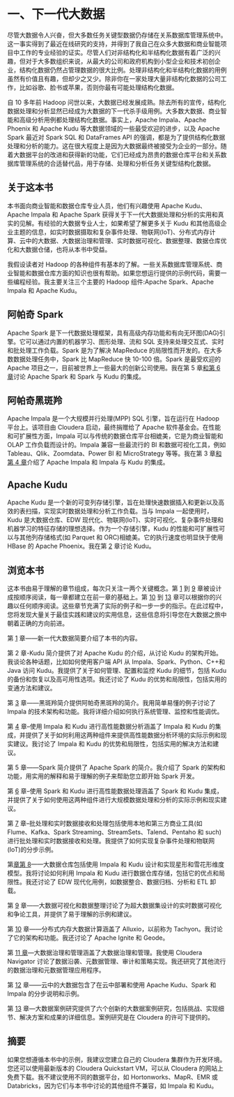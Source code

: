 # 一、下一代大数据

尽管大数据令人兴奋，但大多数任务关键型数据仍存储在关系数据库管理系统中。这一事实得到了最近在线研究的支持，并得到了我自己在众多大数据和商业智能项目中工作的专业经验的证实。尽管人们对非结构化和半结构化数据有着广泛的兴趣，但对于大多数组织来说，从最大的公司和政府机构到小型企业和技术初创企业，结构化数据仍然占管理数据的很大比例。处理非结构化和半结构化数据的用例虽然有价值且有趣，但却少之又少。除非你在一家处理大量非结构化数据的公司工作，比如谷歌、脸书或苹果，否则你最有可能处理结构化数据。

自 10 多年前 Hadoop 问世以来，大数据已经发展成熟。除去所有的宣传，结构化数据处理和分析显然已经成为大数据的下一代杀手级用例。大多数大数据、商业智能和高级分析用例都处理结构化数据。事实上，Apache Impala、Apache Phoenix 和 Apache Kudu 等大数据领域的一些最受欢迎的进步，以及 Apache Spark 最近对 Spark SQL 和 DataFrames API 的强调，都是为了提供结构化数据处理和分析的能力。这在很大程度上是因为大数据最终被接受为企业的一部分。随着大数据平台的改进和获得新的功能，它们已经成为昂贵的数据仓库平台和关系数据库管理系统的合适替代品，用于存储、处理和分析任务关键型结构化数据。

## 关于这本书

本书面向商业智能和数据仓库专业人员，他们有兴趣使用 Apache Kudu、Apache Impala 和 Apache Spark 获得关于下一代大数据处理和分析的实用和真实的见解。有经验的大数据专业人士，如果希望了解更多关于 Kudu 和其他高级企业主题的信息，如实时数据摄取和复杂事件处理、物联网(IoT)、分布式内存计算、云中的大数据、大数据治理和管理、实时数据可视化、数据整理、数据仓库优化和大数据仓储，也将从本书中受益。

我假设读者对 Hadoop 的各种组件有基本的了解。一些关系数据库管理系统、商业智能和数据仓库方面的知识也很有帮助。如果您想运行提供的示例代码，需要一些编程经验。我主要关注三个主要的 Hadoop 组件:Apache Spark、Apache Impala 和 Apache Kudu。

## 阿帕奇 Spark

Apache Spark 是下一代数据处理框架，具有高级内存功能和有向无环图(DAG)引擎。它可以通过内置的机器学习、图形处理、流和 SQL 支持来处理交互式、实时和批处理工作负载。Spark 是为了解决 MapReduce 的局限性而开发的。在大多数数据处理任务中，Spark 比 MapReduce 快 10-100 倍。Spark 是最受欢迎的 Apache 项目之一，目前被世界上一些最大的创新公司使用。我在第 5 章[和第 6 章](05.html)讨论 Apache Spark 和 Spark 与 Kudu 的集成。

## 阿帕奇黑斑羚

Apache Impala 是一个大规模并行处理(MPP) SQL 引擎，旨在运行在 Hadoop 平台上。该项目由 Cloudera 启动，最终捐赠给了 Apache 软件基金会。在性能和可扩展性方面，Impala 可以与传统的数据仓库平台相媲美，它是为商业智能和 OLAP 工作负载而设计的。Impala 兼容一些最流行的 BI 和数据可视化工具，例如 Tableau、Qlik、Zoomdata、Power BI 和 MicroStrategy 等等。我在第 3 章[和第 4 章](03.html)介绍了 Apache Impala 和 Impala 与 Kudu 的集成。

## Apache Kudu

Apache Kudu 是一个新的可变列存储引擎，旨在处理快速数据插入和更新以及高效的表扫描，实现实时数据处理和分析工作负载。当与 Impala 一起使用时，Kudu 是大数据仓库、EDW 现代化、物联网(IoT)、实时可视化、复杂事件处理和机器学习的特征存储的理想选择。作为一个存储引擎，Kudu 的性能和可扩展性可以与其他列存储格式(如 Parquet 和 ORC)相媲美。它的执行速度也明显快于使用 HBase 的 Apache Phoenix。我在第 [2](02.html) 章讨论 Kudu。

## 浏览本书

这本书由易于理解的章节组成，每次只关注一两个关键概念。第 [1](01.html) 到 [9](09.html) 章被设计成按顺序阅读，每一章都建立在前一章的基础上。第 [10](10.html) 到 [13](13.html) 章可以根据你的兴趣以任何顺序阅读。这些章节充满了实际的例子和一步一步的指示。在此过程中，您将发现大量关于最佳实践和建议的实用信息，这些信息将引导您在大数据之旅中朝着正确的方向前进。

第 [1](01.html) 章——新一代大数据简要介绍了本书的内容。

第 2 章-Kudu 简介提供了对 Apache Kudu 的介绍，从讨论 Kudu 的架构开始。我谈论各种话题，比如如何使用客户端 API 从 Impala、Spark、Python、C++和 Java 访问 Kudu。我提供了关于如何管理、配置和监控 Kudu 的细节，包括 Kudu 的备份和恢复以及高可用性选项。我还讨论了 Kudu 的优势和局限性，包括实用的变通方法和建议。

第 [3](03.html) 章——黑斑羚简介提供阿帕奇黑斑羚的简介。我用简单易懂的例子讨论了 Impala 的技术架构和功能。我将详细介绍如何执行系统管理、监控和性能调优。

第 [4](04.html) 章–使用 Impala 和 Kudu 进行高性能数据分析涵盖了 Impala 和 Kudu 的集成，并提供了关于如何利用这两种组件来提供高性能数据分析环境的实际示例和现实建议。我讨论了 Impala 和 Kudu 的优势和局限性，包括实用的解决方法和建议。

第 5 章——Spark 简介提供了 Apache Spark 的简介。我介绍了 Spark 的架构和功能，用实用的解释和易于理解的例子来帮助您立即开始 Spark 开发。

第 [6](06.html) 章–使用 Spark 和 Kudu 进行高性能数据处理涵盖了 Spark 和 Kudu 集成，并提供了关于如何使用这两种组件进行大规模数据处理和分析的实际示例和现实建议。

第 [7](07.html) 章–批处理和实时数据接收和处理包括使用本地和第三方商业工具(如 Flume、Kafka、Spark Streaming、StreamSets、Talend、Pentaho 和 such)进行批处理和实时数据接收和处理。我提供了如何实现复杂事件处理和物联网(IoT)的分步示例。

第[章第 8](08.html)——大数据仓库包括使用 Impala 和 Kudu 设计和实现星形和雪花形维度模型。我将讨论如何利用 Impala 和 Kudu 进行数据仓库存储，包括它的优点和局限性。我还讨论了 EDW 现代化用例，如数据整合、数据归档、分析和 ETL 卸载。

第 [9](09.html) 章——大数据可视化和数据整理讨论了为超大数据集设计的实时数据可视化和争论工具，并提供了易于理解的示例和建议。

第 [10](10.html) 章——分布式内存大数据计算涵盖了 Alluxio，以前称为 Tachyon。我讨论了它的架构和功能。我还讨论了 Apache Ignite 和 Geode。

第 [11 章](11.html)—大数据治理和管理涵盖了大数据治理和管理。我使用 Cloudera Navigator 讨论了数据沿袭、元数据管理、审计和策略实现。我还研究了其他流行的数据治理和元数据管理应用程序。

第 [12](12.html) 章——云中的大数据包含了在云中部署和使用 Apache Kudu、Spark 和 Impala 的分步说明和示例。

第 [13](13.html) 章—大数据案例研究提供了六个创新的大数据案例研究，包括挑战、实现细节、解决方案和成果的详细信息。案例研究是在 Cloudera 的许可下提供的。

## 摘要

如果您想遵循本书中的示例，我建议您建立自己的 Cloudera 集群作为开发环境。您还可以使用最新版本的 Cloudera Quickstart VM，可以从 Cloudera 的网站上免费下载。我不建议使用不同的数据平台，如 Hortonworks、MapR、EMR 或 Databricks，因为它们与本书中讨论的其他组件不兼容，如 Impala 和 Kudu。